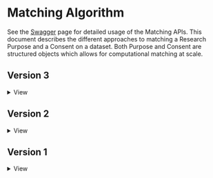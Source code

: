 # Matching Algorithm

See the [Swagger](https://consent-ontology.dsde-prod.broadinstitute.org/#/) page for detailed usage
of the Matching APIs. This document describes the different approaches to matching a Research Purpose
and a Consent on a dataset. Both Purpose and Consent are structured objects which allows for computational
matching at scale.

## Version 3

<details>
<summary>View</summary>

This version of the algorithm uses a custom set of business rules to match a research purpose and consented dataset. 
In determining a postive match between research purpose and consented dataset, we make sure that the consented
dataset matches **ALL** conditions specified in the research purpose.

<table>
	<thead>
		<tr>
			<th>If my Research Purpose has...</th>
			<th>What datasets should I see?</th>
			<th>Logical Rationale</th>
		</tr>
	</thead>
	<tbody>
		<tr>
			<td>Disease focused research (i.e. <strong>DS-X</strong>)</td>
			<td>
				<ul>
					<li>Any dataset tagged with <strong>GRU</strong>=true</li>
          <li>Any dataset tagged with <strong>HMB</strong>=true</li>
					<li>Any dataset tagged to this disease (<strong>DS-X</strong>) exactly or a parent disease of <strong>DS-X</strong></li>
				</ul>	
			</td>	
			<td>
				<ul>
          <li><strong>Approve</strong> if the dataset's Primary DUO terms are DS- or a subclass</li>
          <li><strong>Deny</strong> if the dataset's Primary DUO terms are NOT the DS- or a subclass</li>
				</ul>
			</td>
		</tr>
		<tr>
			<td>Methods development (i.e. <strong>MDS</strong>)</td>
			<td>
				<ul>
					<li>Any dataset tagged with <strong>GRU</strong>=true</li>
          <li>Any dataset tagged with <strong>DS-X</strong>=true</li>
					<li>Any dataset tagged with <strong>POA</strong>=true</li>
					<li>Any dataset tagged with <strong>HMB</strong>=true</li>			
				</ul>	
			</td>	
			<td>
				<ul>
          <li><strong>Approve</strong> if the dataset's Primary DUO terms are GRU, DS-, HMB, POA</li>
				</ul>						
			</td>
		</tr>
		<tr>
			<td>Study population origins or ancestry (i.e. <strong>POA</strong>)</td>
			<td>
				<ul>
					<li>Any dataset tagged with <strong>GRU</strong>=true</li>
          <li>Any dataset tagged with <strong>POA</strong>=true</li>
				</ul>
			</td>
			<td>
				<ul>
          <li><strong>Approve</strong> if the dataset's Primary DUO terms are GRU, POA</li>
          <li><strong>Deny</strong> if the dataset's Primary DUO terms are DS-, HMB</li>
				</ul>
			</td>
		</tr>
		<tr>
			<td>Commercial purpose/by a commercial entity</td>
			<td>
				<ul>
					<li>Any dataset where <strong>NPU</strong> and <strong>NCU</strong> are both false</li>
				</ul>			
			</td>
			<td>
				<ul>
          <li><strong>Deny</strong> if the dataset's Primary DUO terms are Non-profit use(NPU), Non-commercial use (NCU)</li>
				</ul>			
			</td>
		</tr>
		<tr>
			<td>Use of data is limited to health/medical/biomedical purposes, not including population origins or ancestry (i.e. <strong>HMB</strong>)</td>
			<td>
				<ul>
					<li>Any dataset tagged with <strong>GRU</strong>=true</li>
					<li>Any dataset tagged with <strong>HMB</strong>=true</li>
				</ul>
			</td>
			<td>
				<ul>
					<li><strong>Approve</strong> if the dataset's Primary DUO terms are HMB, GRU</li>
          <li><strong>Deny</strong> if the dataset's Primary DUO terms are DS-, POA</li>
				</ul>
			</td>
		</tr>
	</tbody>
</table>

### Abstain from Decision

Describes the involvement of studies that <strong>will not</strong> result in a decision from the DUOS algorithm.

<table>
	<thead>
		<tr>
			<th>If the DAR aims to involve...</th>
			<th>Abstain due to</th>
      <th>Requirements</th>
		</tr>
	</thead>
  <tbody>
    <tr>
			<td>
				<ul>
          <li>Other</li>
        </ul>	
			</td>
      <td>
        <li>DAR cannot be described in DUO</li>
      </td>
      <td>
        <li>NA</li>
      </td>
    </tr>
    <tr>
			<td>
				<ul>
          <li>Geographical Restrictions (i.e. <strong>GS-</strong>)</li>
          <li>Public Moratorium/Embargo (i.e. <strong>MOR</strong>)</li>
        </ul>	
			</td>
      <td>
        <li>GS-, MOR are poorly defined and infrequently (never)</li>
        <li>More detail/data needed</li>
      </td>
      <td>
        <li>No requirement in DAR or Algorithm</li>
      </td>
    </tr>
    <tr>
			<td>
				<ul>
          <li>Genetic Studies Only (i.e. <strong>GSO</strong>)</li>
          <li>Publication Required (i.e. <strong>PUB</strong>)</li>
        </ul>	
			</td>
      <td>
        <li>Not used in algorithmic decision-making</li>
      </td>
      <td>
        <li>Assent in the DAR form</li>
      </td>
    </tr>
    <tr>
			<td>
				<ul>
          <li>Collabration Required (i.e. <strong>COL</strong>)</li>
          <li>Ethics Approval Required (i.e. <strong>IRB</strong>)</li>
        </ul>	
			</td>
      <td>
        <li>DAR includes uploaded documents</li>
        <li>Upload in the DAR form results in trigger a bypass of the algorithm</li>
      </td>
      <td>
        <li>Manual review of documents</li>
      </td>
    </tr>
     <tr>
			<td>
        <details>
        <summary> Any of the following</summary>
					<li>Limitation to one gender</li>
          <li>Restricted to a pediatric population (under the age of 18)</li>
					<li>Illegal behaviors (violence, domestic abuse, prostitution, sexual victimization)</li>
          <li>Alcohol or drug abuse, or abuse of other addictive products</li>
          <li>Sexual preferences or sexually transmitted diseases</li>
          <li>Any stigmatizing illnesses</li>
          <li>Vulnerable populations as defined in 456 CFR (children, prisoners, pregnant women, mentally disabled persons, or ["SIGNIFICANTLY"] economically or educationally disadvantaged persons)</li>
          <li>Population Origins/Migration patterns (Answer is pre-determined based on selections made in Step 2)</li>
          <li>Psychological traits, including intelligence, attention, emotion</li>
          <li>Ethnicity, race, or gender with genotypic or other phenotypic variables, for purposes beyond biomedical or health-related research, or in ways that are not easily related to Health</li>
        </details>
			</td>
      <td>
        <li>Ethical considerations</li>
      </td>
      <td>
        <li>NA</li>
      </td>
    </tr>
  <tbody>
</table>

</details>

## Version 2

<details>
<summary>View</summary>

This version of the algorithm uses a custom set of business rules to match a research purpose and consented dataset. 
In determining a postive match between research purpose and consented dataset, we make sure that the consented
dataset matches **ALL** conditions specified in the research purpose.  

This was originally developed for [FireCloud](https://api.firecloud.org/) and is the basis for the Data Catalog search ruleset. 
This version makes use of [Consent Codes](https://journals.plos.org/plosgenetics/article?id=10.1371/journal.pgen.1005772)
as developed for the GA4GH as well as Disease Codes (**DS-X**) from the [Human Disease Ontology](https://www.ebi.ac.uk/ols/ontologies/doid).

<table>
	<thead>
		<tr>
			<th>If my Research Purpose has...</th>
			<th>What datasets should I see?</th>
			<th>Related DUL question</th>
		</tr>
	</thead>
	<tbody>
		<tr>
			<td>Disease focused research (i.e. <strong>DS-X</strong>)</td>
			<td>
				<ul>
					<li>Any dataset with <strong>GRU</strong>=true</li>
					<li>Any dataset with <strong>HMB</strong>=true</li>
					<li>Any dataset tagged to this disease (<strong>DS-X</strong>) exactly or a parent disease of <strong>DS-X</strong></li>
				</ul>	
			</td>	
			<td>
				<ul>
					<li>Data is available for future general research use</li>
					<li>Future use is limited for health/medical/biomedical research</li>
					<li>Future use is limited to research involving the following disease area(s) <strong>DS-X</strong></li>					
				</ul>
			</td>
		</tr>
		<tr>
			<td>Methods development/Validation study</td>
			<td>
				<ul>
					<li>Any dataset with <strong>GRU</strong>=true</li>
					<li>Any dataset where <strong>NMDS</strong> is false</li>
					<li>Any dataset where <strong>NMDS</strong> is true AND <strong>DS-X</strong> match</li>
				</ul>	
			</td>	
			<td>
				<ul>
					<li>Future use for methods research (analytic/software/technology development) outside the bounds of the other specified restrictions is prohibited <strong>NMDS</strong></li>
				</ul>						
			</td>
		</tr>
		<tr>
			<td>Control Set</td>
			<td>
				<ul>
					<li>Any dataset where <strong>NCTRL</strong> is false and is (<strong>GRU</strong> or <strong>HMB</strong>)</li>
					<li>Any <strong>DS-X</strong> match, if user specified a disease in the research purpose</li>
				</ul>	
			</td>	
			<td>
				<ul>
					<li>Future use as a control set for diseases other than those specified is prohibited <strong>NCTRL</strong></li>
					<li>Future use is limited to research involving the following disease area(s) <strong>DS-X</strong></li>
				</ul>	
			</td>
		</tr>
		<tr>
			<td>Aggregate analysis to understand variation in the general population</td>
			<td>
				<ul>
					<li>Any dataset where <strong>NAGR</strong> is false and is (<strong>GRU</strong> or <strong>HMB</strong>)</li>
				</ul>
			</td>
			<td>
				<ul>
					<li>Future use of aggregate-level data for general research purposes is prohibited <strong>NAGR</strong></li>
				</ul>
			</td>
		</tr>
		<tr>
			<td>Study population origins or ancestry</td>
			<td>
				<ul>
					<li>Any dataset tagged with <strong>GRU</strong></li>
				</ul>
			</td>
			<td>
				<ul>
					<li>Future use is limited to research involving a specific population POA</li>
				</ul>
			</td>
		</tr>
		<tr>
			<td>Commercial purpose/by a commercial entity</td>
			<td>
				<ul>
					<li>Any dataset where <strong>NPU</strong> and <strong>NCU</strong> are both false</li>
				</ul>			
			</td>
			<td>
				<ul>
					<li>Future commercial use is prohibited <strong>NCU</strong>. Future use by for-profit entities is prohibited <strong>NPU</strong></li>
				</ul>			
			</td>
		</tr>
		<tr>
			<td>Pediatric focused research</td>
			<td>
				<ul>
					<li>Any dataset tagged with <strong>RS-PD</strong></li>
				</ul>
			</td>
			<td>
				<ul>
					<li>Future use is limited to pediatric research <strong>RS-PD</strong></li>
				</ul>
			</td>
		</tr>
		<tr>
			<td>Gender focused research</td>
			<td>
				<ul>
					<li>Any dataset tagged with <strong><strong>RS-G</strong>:F</strong> OR N/A when gender is F</li>
					<li>Any dataset tagged with <strong><strong>RS-G</strong>:M</strong> OR N/A when gender is M</li>
				</ul>			
			</td>
			<td>
				<ul>
					<li>Future use is limited to research involving a particular gender <strong>RS-G</strong></li>
				</ul>
			</td>
		</tr>	
	</tbody>
</table>
</details>

## Version 1

<details>
<summary>View</summary>

### Deprecated & Removed

The original version of the algorithm uses an ontology tree to match a purpose and consent. First, we 
construct a composite ontology tree from:

* [Human Disease Ontology](https://www.ebi.ac.uk/ols/ontologies/doid)
* [Data Use Ontology](https://www.ebi.ac.uk/ols/ontologies/duo)
* [Broad Data Use Ontology](https://github.com/DataBiosphere/consent-data-use/)

Next, we create ontology nodes for the consent, the purpose and add them to the composite tree. Using 
an [OWL](https://github.com/owlcs/owlapi) Reasoner, we determine if the purpose is a subclass of the 
consent, or not. A valid ontological subclass for a research purpose indicates a successful match 
between the purpose and the consent. See [Use Restriction Grammar](./UseRestrictionGrammar.md) for how
we create ontology nodes for a consent or research purpose.
</details>
